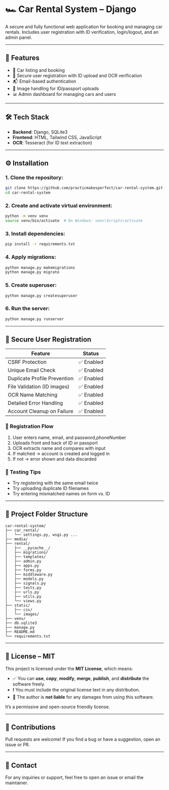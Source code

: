 
# 🏎️ Car Rental System – Django

A secure and fully functional web application for booking and managing car rentals. Includes user registration with ID verification, login/logout, and an admin panel.

---

## 📌 Features

- 🚗 Car listing and booking
- 🔐 Secure user registration with ID upload and OCR verification
- 📬 Email-based authentication 
- 📂 Image handling for ID/passport uploads
- 📊 Admin dashboard for managing cars and users

---

## 🛠️ Tech Stack

- **Backend**: Django, SQLite3
- **Frontend**: HTML, Tailwind CSS, JavaScript
- **OCR**: Tesseract (for ID text extraction)

---

## ⚙️ Installation

### 1. Clone the repository:

```bash
git clone https://github.com/practicmakesperfect/car-rental-system.git
cd car-rental-system
```

### 2. Create and activate virtual environment:

```bash
python -m venv venv
source venv/bin/activate  # On Windows: venv\Scripts\activate
```

### 3. Install dependencies:

```bash
pip install -r requirements.txt
```

### 4. Apply migrations:

```bash
python manage.py makemigrations
python manage.py migrate
```

### 5. Create superuser:

```bash
python manage.py createsuperuser
```

### 6. Run the server:

```bash
python manage.py runserver
```

---

## 🔐 Secure User Registration

| Feature                           | Status     |
|----------------------------------|------------|
| CSRF Protection                  | ✅ Enabled |
| Unique Email Check               | ✅ Enabled |
| Duplicate Profile Prevention     | ✅ Enabled |
| File Validation (ID images)      | ✅ Enabled |
| OCR Name Matching                | ✅ Enabled |
| Detailed Error Handling          | ✅ Enabled |
| Account Cleanup on Failure       | ✅ Enabled |

### 👥 Registration Flow

1. User enters name, email, and password,phoneNumber
2. Uploads front and back of ID or passport
3. OCR extracts name and compares with input
4. If matched → account is created and logged in
5. If not → error shown and data discarded

### 🧪 Testing Tips

- Try registering with the same email twice
- Try uploading duplicate ID filenames
- Try entering mismatched names on form vs. ID

---

## 📁 Project Folder Structure

```
car-rental-system/
├── car_rental/
│   └── settings.py, wsgi.py ...
├── media/
├── rental/
│   ├── __pycache__/
│   ├── migrations/
│   ├── templates/
│   ├── admin.py
│   ├── apps.py
│   ├── forms.py
│   ├── middleware.py
│   ├── models.py
│   ├── signals.py
│   ├── tests.py
│   ├── urls.py
│   ├── utils.py
│   └── views.py
├── static/
│   ├── css/
│   └── images/
├── venv/
├── db.sqlite3
├── manage.py
├── README.md
└── requirements.txt
```

---

## 📄 License – MIT

This project is licensed under the **MIT License**, which means:

- ✅ You can **use**, **copy**, **modify**, **merge**, **publish**, and **distribute** the software freely.
- ❗ You must include the original license text in any distribution.
- 🚫 The author is **not liable** for any damages from using this software.

It’s a permissive and open-source friendly license.

---

## 🙌 Contributions

Pull requests are welcome! If you find a bug or have a suggestion, open an issue or PR.

---

## 📧 Contact

For any inquiries or support, feel free to open an issue or email the maintainer.
